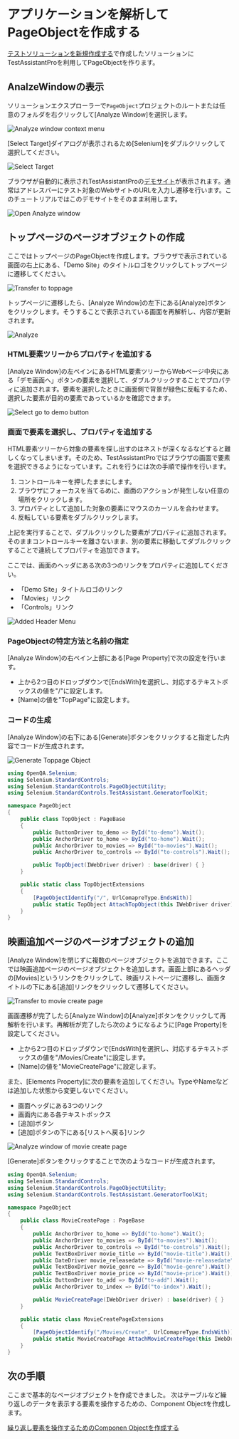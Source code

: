 # アプリケーションを解析してPageObjectを作成する

[テストソリューションを新規作成する](./Sln.md)で作成したソリューションにTestAssistantProを利用してPageObjectを作ります。

## AnalzeWindowの表示

ソリューションエクスプローラーで`PageObject`プロジェクトのルートまたは任意のフォルダを右クリックして[Analyze Window]を選択します。

![Analyze window context menu](../img/pageobject_select_analyzewindow_menu.png)

[Select Target]ダイアログが表示されるため[Selenium]をダブルクリックして選択してください。

![Select Target](../img/pageobject_select_target.png)

ブラウザが自動的に表示されTestAssistantProの[デモサイト](http://testassistantpro-demo.azurewebsites.net/Movies)が表示されます。通常はアドレスバーにテスト対象のWebサイトのURLを入力し遷移を行います。このチュートリアルではこのデモサイトをそのまま利用します。

![Open Analyze window](../img/pageobject_open_anaylze_window.png)

## トップページのページオブジェクトの作成

ここではトップページのPageObjectを作成します。ブラウザで表示されている画面の右上にある、「Demo Site」のタイトルロゴをクリックしてトップページに遷移してください。

![Transfer to toppage](../img/pageobject_transfer_toppage.png)

トップページに遷移したら、[Analyze Window]の左下にある[Analyze]ボタンをクリックします。そうすることで表示されている画面を再解析し、内容が更新されます。

![Analyze](../img/pageobject_analyze.png)

### HTML要素ツリーからプロパティを追加する

[Analyze Window]の左ペインにあるHTML要素ツリーからWebページ中央にある「デモ画面へ」ボタンの要素を選択して、ダブルクリックすることでプロパティに追加されます。要素を選択したときに画面側で背景が緑色に反転するため、選択した要素が目的の要素であっているかを確認できます。

![Select go to demo button](../img/pageobject_select_centerbutton.png)

### 画面で要素を選択し、プロパティを追加する

HTML要素ツリーから対象の要素を探し出すのはネストが深くなるなどすると難しくなってしまいます。そのため、TestAssistantProではブラウザの画面で要素を選択できるようになっています。これを行うには次の手順で操作を行います。

1. コントロールキーを押したままにします。
2. ブラウザにフォーカスを当てるめに、画面のアクションが発生しない任意の場所をクリックします。
3. プロパティとして追加した対象の要素にマウスのカーソルを合わせます。
4. 反転している要素をダブルクリックします。

上記を実行することで、ダブルクリックした要素がプロパティに追加されます。そのままコントロールキーを離さないまま、別の要素に移動してダブルクリックすることで連続してプロパティを追加できます。

ここでは、画面のヘッダにある次の3つのリンクをプロパティに追加してください。

- 「Demo Site」タイトルロゴのリンク
- 「Movies」リンク
- 「Controls」リンク

![Added Header Menu](../img/pageobject_added_header_menu.png)

### PageObjectの特定方法と名前の指定

[Analyze Window]の右ペイン上部にある[Page Property]で次の設定を行います。

- 上から2つ目のドロップダウンで[EndsWith]を選択し、対応するテキストボックスの値を"/"に設定します。
- [Name]の値を"TopPage"に設定します。

### コードの生成

[Analyze Window]の右下にある[Generate]ボタンをクリックすると指定した内容でコードが生成されます。

![Generate Toppage Object](../img/pageobject_generate_toppage.png)

```cs
using OpenQA.Selenium;
using Selenium.StandardControls;
using Selenium.StandardControls.PageObjectUtility;
using Selenium.StandardControls.TestAssistant.GeneratorToolKit;

namespace PageObject
{
    public class TopObject : PageBase
    {
        public ButtonDriver to_demo => ById("to-demo").Wait();
        public AnchorDriver to_home => ById("to-home").Wait();
        public AnchorDriver to_movies => ById("to-movies").Wait();
        public AnchorDriver to_controls => ById("to-controls").Wait();

        public TopObject(IWebDriver driver) : base(driver) { }
    }

    public static class TopObjectExtensions
    {
        [PageObjectIdentify("/", UrlComapreType.EndsWith)]
        public static TopObject AttachTopObject(this IWebDriver driver) => new TopObject(driver);
    }
}
```

## 映画追加ページのページオブジェクトの追加

[Analyze Window]を閉じずに複数のページオブジェクトを追加できます。ここでは映画追加ページのページオブジェクトを追加します。画面上部にあるヘッダの[Movies]というリンクをクリックして、映画リストページに遷移し、画面タイトルの下にある[追加]リンクをクリックして遷移してください。

![Transfer to movie create page](../img/pageobject_transfer_moviecreatepage.png)

画面遷移が完了したら[Analyze Window]の[Analyze]ボタンをクリックして再解析を行います。再解析が完了したら次のようになるように[Page Property]を設定してください。

- 上から2つ目のドロップダウンで[EndsWith]を選択し、対応するテキストボックスの値を"/Movies/Create"に設定します。
- [Name]の値を"MovieCreatePage"に設定します。

また、[Elements Property]に次の要素を追加してください。TypeやNameなどは追加した状態から変更しないでください。

- 画面ヘッダにある3つのリンク
- 画面内にある各テキストボックス
- [追加]ボタン
- [追加]ボタンの下にある[リストへ戻る]リンク

![Analyze window of movie create page](../img/pageobject_analyzewindow_movie_create.png)

[Generate]ボタンをクリックすることで次のようなコードが生成されます。

```cs
using OpenQA.Selenium;
using Selenium.StandardControls;
using Selenium.StandardControls.PageObjectUtility;
using Selenium.StandardControls.TestAssistant.GeneratorToolKit;

namespace PageObject
{
    public class MovieCreatePage : PageBase
    {
        public AnchorDriver to_home => ById("to-home").Wait();
        public AnchorDriver to_movies => ById("to-movies").Wait();
        public AnchorDriver to_controls => ById("to-controls").Wait();
        public TextBoxDriver movie_title => ById("movie-title").Wait();
        public DateDriver movie_releasedate => ById("movie-releasedate").Wait();
        public TextBoxDriver movie_genre => ById("movie-genre").Wait();
        public TextBoxDriver movie_price => ById("movie-price").Wait();
        public ButtonDriver to_add => ById("to-add").Wait();
        public AnchorDriver to_index => ById("to-index").Wait();

        public MovieCreatePage(IWebDriver driver) : base(driver) { }
    }

    public static class MovieCreatePageExtensions
    {
        [PageObjectIdentify("/Movies/Create", UrlComapreType.EndsWith)]
        public static MovieCreatePage AttachMovieCreatePage(this IWebDriver driver) => new MovieCreatePage(driver);
    }
}
```

## 次の手順

ここまで基本的なページオブジェクトを作成できました。
次はテーブルなど繰り返しのデータを表示する要素を操作するための、Component Objectを作成します。

[繰り返し要素を操作するためのComponen Objectを作成する](ComponentObject.md)

